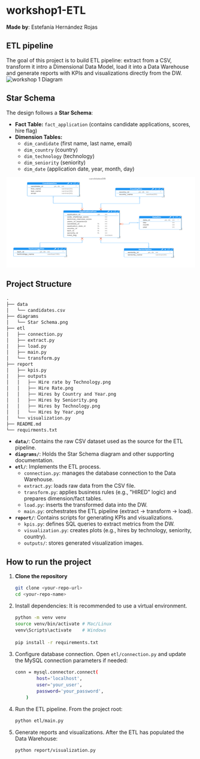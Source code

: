 # workshop1-ETL
**Made by**: Estefanía Hernández Rojas
## ETL pipeline
The goal of this project is to build ETL pipeline: extract from a CSV, transform it intro a Dimensional Data Model, load it into a Data Warehouse and generate reports with KPIs and visualizations directly from the DW. 
<img width="751" height="241" alt="workshop 1 Diagram" src="https://github.com/user-attachments/assets/473a1f3d-d711-4867-a94a-62b52943d663" />

## Star Schema
The design follows a **Star Schema**:
- **Fact Table:** `fact_application` (contains candidate applications, scores, hire flag)
- **Dimension Tables:**  
  - `dim_candidate` (first name, last name, email)  
  - `dim_country` (country)  
  - `dim_technology` (technology)  
  - `dim_seniority` (seniority)  
  - `dim_date` (application date, year, month, day)
<img width="751" height="241" alt="workshop 1 Diagram" src="https://github.com/HEstefaniaR/workshop1-ETL/blob/main/diagrams/Star%20Schema.png" />

## Project Structure
```
.
├── data
│   └── candidates.csv
├── diagrams
│   └── Star Schema.png
├── etl
│   ├── connection.py
│   ├── extract.py
│   ├── load.py
│   ├── main.py
│   └── transform.py
├── report
│   ├── kpis.py
│   ├── outputs
│   │   ├── Hire rate by Technology.png
│   │   ├── Hire Rate.png
│   │   ├── Hires by Country and Year.png
│   │   ├── Hires by Seniority.png
│   │   ├── Hires by Technology.png
│   │   └── Hires by Year.png
│   └── visualization.py
├── README.md
└── requirments.txt
```
- **`data/`**: Contains the raw CSV dataset used as the source for the ETL pipeline.  
- **`diagrams/`**: Holds the Star Schema diagram and other supporting documentation.  
- **`etl/`**: Implements the ETL process.  
  - `connection.py`: manages the database connection to the Data Warehouse.  
  - `extract.py`: loads raw data from the CSV file.  
  - `transform.py`: applies business rules (e.g., "HIRED" logic) and prepares dimension/fact tables.  
  - `load.py`: inserts the transformed data into the DW.  
  - `main.py`: orchestrates the ETL pipeline (extract → transform → load).  
- **`report/`**: Contains scripts for generating KPIs and visualizations.  
  - `kpis.py`: defines SQL queries to extract metrics from the DW.  
  - `visualization.py`: creates plots (e.g., hires by technology, seniority, country).  
  - `outputs/`: stores generated visualization images.  
## How to run the project
1. **Clone the repository**  
   ```bash
   git clone <your-repo-url>
   cd <your-repo-name>
   ```

2.	Install dependencies: It is recommended to use a virtual environment.

    ```bash
    python -m venv venv
    source venv/bin/activate # Mac/Linux  
    venv\Scripts\activate    # Windows  
    
    pip install -r requirements.txt
    ```
3. Configure database connection. Open `etl/connection.py` and update the MySQL connection parameters if needed:
    ```bash
    conn = mysql.connector.connect(
            host='localhost', 
            user='your_user', 
            password='your_password',
        )
    ```
4.	Run the ETL pipeline. From the project root:
    ```bash
    python etl/main.py
    ```
5. Generate reports and visualizations. After the ETL has populated the Data Warehouse:
    ```bash
    python report/visualization.py
    ```
